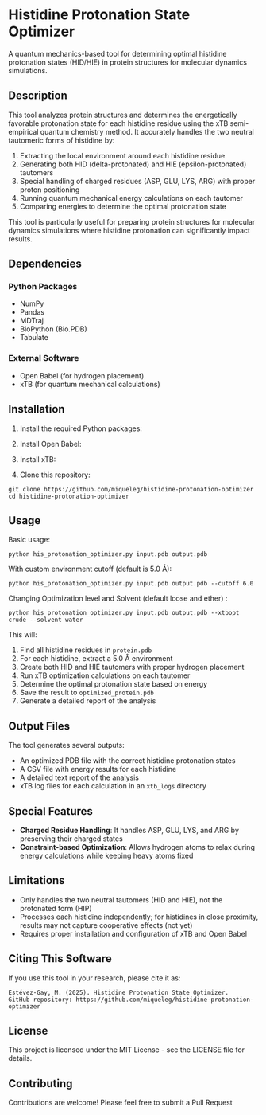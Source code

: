 # Histidine Protonation State Optimizer

A quantum mechanics-based tool for determining optimal histidine protonation states (HID/HIE) in protein structures for molecular dynamics simulations.

## Description

This tool analyzes protein structures and determines the energetically favorable protonation state for each histidine residue using the xTB semi-empirical quantum chemistry method. It accurately handles the two neutral tautomeric forms of histidine by:

1. Extracting the local environment around each histidine residue
2. Generating both HID (delta-protonated) and HIE (epsilon-protonated) tautomers
3. Special handling of charged residues (ASP, GLU, LYS, ARG) with proper proton positioning
4. Running quantum mechanical energy calculations on each tautomer
5. Comparing energies to determine the optimal protonation state

This tool is particularly useful for preparing protein structures for molecular dynamics simulations where histidine protonation can significantly impact results.

## Dependencies

### Python Packages
- NumPy
- Pandas
- MDTraj
- BioPython (Bio.PDB)
- Tabulate

### External Software
- Open Babel (for hydrogen placement)
- xTB (for quantum mechanical calculations)

## Installation

1. Install the required Python packages:

2. Install Open Babel:

3. Install xTB:

4. Clone this repository:
```
git clone https://github.com/miqueleg/histidine-protonation-optimizer
cd histidine-protonation-optimizer
```

## Usage

Basic usage:
```
python his_protonation_optimizer.py input.pdb output.pdb
```
With custom environment cutoff (default is 5.0 Å):
```
python his_protonation_optimizer.py input.pdb output.pdb --cutoff 6.0
```
Changing Optimization level and Solvent (default loose and ether) :
```
python his_protonation_optimizer.py input.pdb output.pdb --xtbopt crude --solvent water
```


This will:
1. Find all histidine residues in `protein.pdb`
2. For each histidine, extract a 5.0 Å environment
3. Create both HID and HIE tautomers with proper hydrogen placement
4. Run xTB optimization calculations on each tautomer
5. Determine the optimal protonation state based on energy
6. Save the result to `optimized_protein.pdb`
7. Generate a detailed report of the analysis

## Output Files

The tool generates several outputs:
- An optimized PDB file with the correct histidine protonation states
- A CSV file with energy results for each histidine
- A detailed text report of the analysis
- xTB log files for each calculation in an `xtb_logs` directory

## Special Features

- **Charged Residue Handling**: It handles ASP, GLU, LYS, and ARG by preserving their charged states
- **Constraint-based Optimization**: Allows hydrogen atoms to relax during energy calculations while keeping heavy atoms fixed

## Limitations

- Only handles the two neutral tautomers (HID and HIE), not the protonated form (HIP)
- Processes each histidine independently; for histidines in close proximity, results may not capture cooperative effects (not yet)
- Requires proper installation and configuration of xTB and Open Babel

## Citing This Software

If you use this tool in your research, please cite it as:
```
Estévez-Gay, M. (2025). Histidine Protonation State Optimizer.
GitHub repository: https://github.com/miqueleg/histidine-protonation-optimizer
```


## License

This project is licensed under the MIT License - see the LICENSE file for details.

## Contributing

Contributions are welcome! Please feel free to submit a Pull Request


